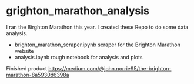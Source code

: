 # grighton_marathon_analysis
I ran the Birghton Marathon this year. I created these Repo to do some data analysis.

- brighton_marathon_scraper.ipynb scraper for the Brighton Marathon website
- analysis.ipynb rough notebook for analysis and plots

Finished product https://medium.com/@john.norrie95/the-brighton-marathon-8a5930d6398a
